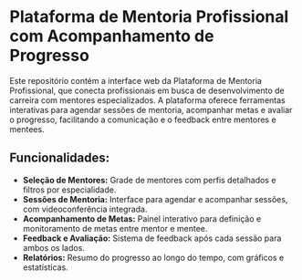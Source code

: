 # Plataforma de Mentoria Profissional com Acompanhamento de Progresso

Este repositório contém a interface web da Plataforma de Mentoria Profissional, que conecta profissionais em busca de desenvolvimento de carreira com mentores especializados. A plataforma oferece ferramentas interativas para agendar sessões de mentoria, acompanhar metas e avaliar o progresso, facilitando a comunicação e o feedback entre mentores e mentees.

## Funcionalidades:

- **Seleção de Mentores:** Grade de mentores com perfis detalhados e filtros por especialidade.
- **Sessões de Mentoria:** Interface para agendar e acompanhar sessões, com videoconferência integrada.
- **Acompanhamento de Metas:** Painel interativo para definição e monitoramento de metas entre mentor e mentee.
- **Feedback e Avaliação:** Sistema de feedback após cada sessão para ambos os lados.
- **Relatórios:** Resumo do progresso ao longo do tempo, com gráficos e estatísticas.
